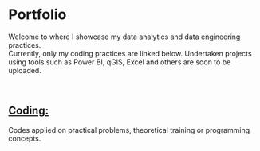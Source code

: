 # Portfolio
Welcome to where I showcase my data analytics and data engineering practices. <br>
Currently, only my coding practices are linked below. Undertaken projects using tools such as Power BI, qGIS, Excel and others are soon to be uploaded.

<br>

## <a href="https://github.com/ambientals/data-coding-repository/blob/master/README.md"><strong>Coding:</strong></a> 
Codes applied on practical problems, theoretical training or programming concepts.
